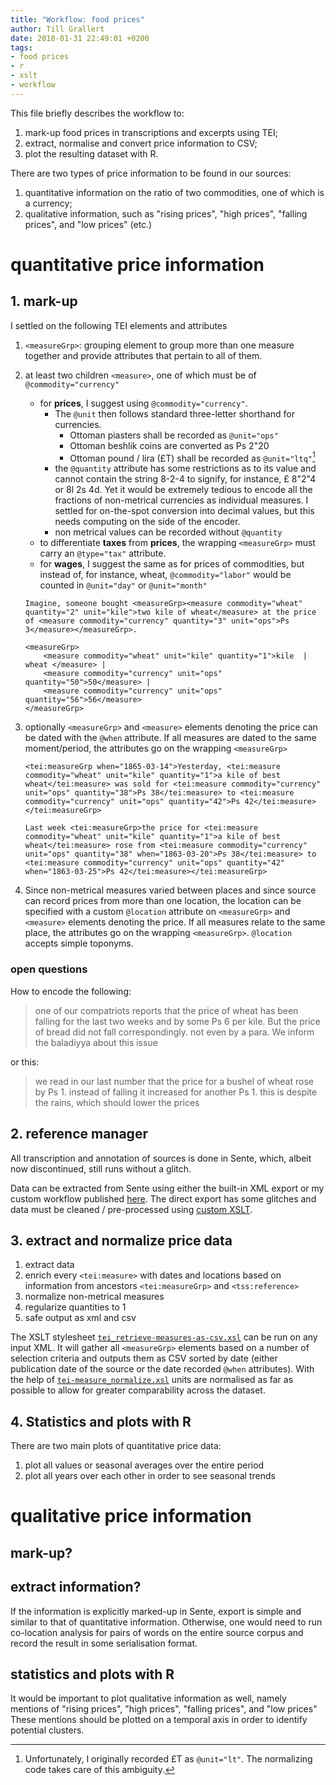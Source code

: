 ```yaml
---
title: "Workflow: food prices"
author: Till Grallert
date: 2018-01-31 22:49:01 +0200
tags:
- food prices
- r
- xslt
- workflow
---
```


This file briefly describes the workflow to:
1. mark-up food prices in transcriptions and excerpts using TEI; 
2. extract, normalise and convert price information to CSV;
3. plot the resulting dataset with R.

There are two types of price information to be found in our sources: 

1. quantitative information on the ratio of two commodities, one of which is a currency;
2. qualitative information, such as "rising prices", "high prices", "falling prices", and "low prices" (etc.)

# quantitative price information
## 1. mark-up

I settled on the following TEI elements and attributes

1. `<measureGrp>`: grouping element to group more than one measure together and provide attributes that pertain to all of them.
2. at least two children `<measure>`, one of which must be of `@commodity="currency"`
    - for **prices**, I suggest using `@commodity="currency"`. 
        + The `@unit` then follows standard three-letter shorthand for currencies. 
            * Ottoman piasters shall be recorded as `@unit="ops"`
            * Ottoman beshlik coins are converted as Ps 2"20
            * Ottoman pound / lira (£T) shall be recorded as `@unit="ltq"`[^1]
        + the `@quantity` attribute has some restrictions as to its value and cannot contain the string 8-2-4 to signify, for instance, £ 8"2"4 or 8l 2s 4d. Yet it would be extremely tedious to encode all the fractions of non-metrical currencies as individual measures. I settled for on-the-spot conversion into decimal values, but this needs computing on the side of the encoder.
        + non metrical values can be recorded without `@quantity`
    - to differentiate **taxes** from **prices**, the wrapping `<measureGrp>` must carry an `@type="tax"` attribute.
    - for **wages**, I suggest the same as for prices of commodities, but instead of, for instance, wheat, `@commodity="labor"` would be counted in `@unit="day"` or `@unit="month"`

    ~~~{.xml}
    Imagine, someone bought <measureGrp><measure commodity="wheat" quantity="2" unit="kile">two kile of wheat</measure> at the price of <measure commodity="currency" quantity="3" unit="ops">Ps 3</measure></measureGrp>.
    ~~~

    ~~~{.xml}
    <measureGrp>
        <measure commodity="wheat" unit="kile" quantity="1">kile  | wheat </measure> | 
        <measure commodity="currency" unit="ops" quantity="50">50</measure> | 
        <measure commodity="currency" unit="ops" quantity="56">56</measure>
    </measureGrp>
    ~~~

3. optionally `<measureGrp>` and `<measure>` elements denoting the price can be dated with the `@when` attribute. If all measures are dated to the same moment/period, the attributes go on the wrapping `<measureGrp>`

    ~~~{.xml}
    <tei:measureGrp when="1865-03-14">Yesterday, <tei:measure commodity="wheat" unit="kile" quantity="1">a kile of best wheat</tei:measure> was sold for <tei:measure commodity="currency" unit="ops" quantity="38">Ps 38</tei:measure> to <tei:measure commodity="currency" unit="ops" quantity="42">Ps 42</tei:measure></tei:measureGrp>
    ~~~


    ~~~{.xml}
    Last week <tei:measureGrp>the price for <tei:measure commodity="wheat" unit="kile" quantity="1">a kile of best wheat</tei:measure> rose from <tei:measure commodity="currency" unit="ops" quantity="38" when="1863-03-20">Ps 38</tei:measure> to <tei:measure commodity="currency" unit="ops" quantity="42" when="1863-03-25">Ps 42</tei:measure></tei:measureGrp>
    ~~~

4. Since non-metrical measures varied between places and since source can record prices from more than one location, the location can be specified with a custom `@location` attribute on `<measureGrp>` and `<measure>` elements denoting the price. If all measures relate to the same place, the attributes go on the wrapping `<measureGrp>`. `@location` accepts simple toponyms.

### open questions

How to encode the following:

>one of our compatriots reports that the price of wheat has been falling for the last two weeks and by some Ps 6 per kile. But the price of bread did not fall correspondingly. not even by a para. We inform the baladiyya about this issue

or this:

>we read in our last number that the price for a bushel of wheat rose by Ps 1. instead of falling it increased for another Ps 1. this is despite the rains, which should lower the prices

## 2. reference manager

All transcription and annotation of sources is done in Sente, which, albeit now discontinued, still runs without a glitch.

Data can be extracted from Sente using either the built-in XML export or my custom workflow published [here](https://www.github.com/tillgrallert/lossless-sente-export). The direct export has some glitches and data must be cleaned / pre-processed using [custom XSLT](https://www.github.com/tillgrallert/tss_tools).

## 3. extract and normalize price data 

1. extract data
2. enrich every `<tei:measure>` with dates and locations based on information from ancestors `<tei:measureGrp>` and `<tss:reference>`
3. normalize non-metrical measures
4. regularize quantities to 1 
5. safe output as xml and csv

The XSLT stylesheet [`tei_retrieve-measures-as-csv.xsl`](xslt/tei_retrieve-measures-as-csv.xsl) can be run on any input XML. It will gather all `<measureGrp>` elements based on a number of selection criteria and outputs them as CSV sorted by date (either publication date of the source or the date recorded  `@when` attributes). With the help of [`tei-measure_normalize.xsl`](xslt/tei-measure_normalize.xsl) units are normalised as far as possible to allow for greater comparability across the dataset.

## 4. Statistics and plots with R

There are two main plots of quantitative price data:

1. plot all values or seasonal averages over the entire period
2. plot all years over each other in order to see seasonal trends

# qualitative price information

## mark-up?
## extract information?

If the information is explicitly marked-up in Sente, export is simple and similar to that of quantitative information. Otherwise, one would need to run co-location analysis for pairs of words on the entire source corpus and record the result in some serialisation format. 

## statistics and plots with R

It would be important to plot qualitative information as well, namely mentions of "rising prices", "high prices", "falling prices", and "low prices" These mentions should be plotted on a temporal axis in order to identify potential clusters.

[^1]: Unfortunately, I originally recorded £T as `@unit="lt"`. The normalizing code takes care of this ambiguity.